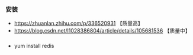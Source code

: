 
### 安装
* https://zhuanlan.zhihu.com/p/336520931 【质量高】
* https://blog.csdn.net/l1028386804/article/details/105681536 【质量中】


### 
* yum install redis


